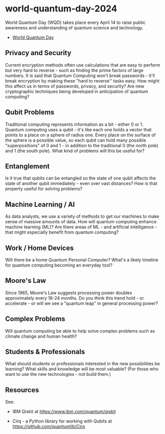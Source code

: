 # world-quantum-day-2024

World Quantum Day (WQD) takes place every April 14 to raise public awareness and understanding of quantum science and technology. 

- [World Quantum Day](https://worldquantumday.org/)

## Privacy and Security

Current encryption methods often use calculations that are easy to perform but very hard to reverse - such as finding the prime factors of large numbers. It is said that Quantum Computing won't break passwords - it'll break encryption by making these "hard to reverse'' tasks easy. How might this affect us in terms of passwords, privacy, and security? Are new cryptographic techniques being developed in anticipation of quantum computing?

## Qubit Problems

Traditional computing represents information as a bit - either 0 or 1. Quantum computing uses a qubit - it's like each one holds a vector that points to a place on a sphere of radius one. Every place on the surface of the sphere is a possible value, so each qubit can hold many possible "superpositions" of 0 and 1 - in addition to the traditional 0 (the north pole) and 1 (the south pole). What kind of problems will this be useful for? 

## Entanglement

Is it true that qubits can be entangled so the state of one qubit affects the state of another qubit immediately - even over vast distances? How is that property useful for solving problems? 

## Machine Learning / AI

As data analysts, we use a variety of methods to get our machines to make sense of massive amounts of data. How will quantum computing enhance machine learning (ML)? Are there areas of ML - and artificial intelligence - that might especially benefit from quantum computing?

## Work / Home Devices

Will there be a home Quantum Personal Computer?  What's a likely timeline for quantum computing becoming an everyday tool?

## Moore's Law

Since 1965, Moore's Law suggests processing power doubles approximately every 18-24 months. Do you think this trend hold - or accelerate - or will we see a "quantum leap" in general processing power?

## Complex Problems

Will quantum computing be able to help solve complex problems such as climate change and human health?

## Students & Professionals

What should students or professionals interested in the new possibilities be learning? What skills and knowledge will be most valuable? (For those who want to use the new technologies - not build them.)

## Resources

See:

- IBM Qiskit at <https://www.ibm.com/quantum/qiskit>

- Cirq - a Python library for working with Qubits at <https://github.com/quantumlib/Cirq>


